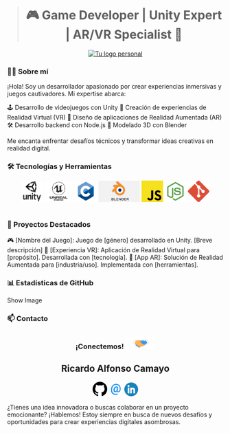 > # <div align="center">🎮 Game Developer | Unity Expert | AR/VR Specialist 🚀</div>

<div align="center">
  <a href="dreamweaverstudio.com.co">
    <img src="https://github.com/ricardo1470/ricardo1470/blob/master/img/LogoVideo2.gif" alt="Tu logo personal" width="600" height="600">
  </a>
</div>

### 👨‍💻 Sobre mí <br>

¡Hola! Soy un desarrollador apasionado por crear experiencias inmersivas y juegos cautivadores. Mi expertise abarca:

🕹️ Desarrollo de videojuegos con Unity
🥽 Creación de experiencias de Realidad Virtual (VR)
📱 Diseño de aplicaciones de Realidad Aumentada (AR)
🛠️ Desarrollo backend con Node.js
🎨 Modelado 3D con Blender

Me encanta enfrentar desafíos técnicos y transformar ideas creativas en realidad digital.

### 🛠️ Tecnologías y Herramientas <br>
<div align="center">
  <img height="50" src="https://github.com/ricardo1470/ricardo1470/blob/master/img/unity3d-logo.png" alt="Unity" title="Unity">
  <img height="50" src="https://github.com/ricardo1470/ricardo1470/blob/master/img/unreal-engine.jpg" alt="Unreal Engine" title="Unreal Engine">
  <img height="50" src="https://github.com/ricardo1470/ricardo1470/blob/master/img/c.png" alt="C#" title="C#">
  <img height="50" src="https://github.com/ricardo1470/ricardo1470/blob/master/img/blender.png" alt="Blender" title="Blender">
  <img height="50" src="https://github.com/ricardo1470/ricardo1470/blob/master/img/js.png" alt="JavaScript" title="JavaScript">
  <img height="50" src="https://github.com/ricardo1470/ricardo1470/blob/master/img/node2.jpg" alt="Node.js" title="Node.js">
  <img height="50" src="https://github.com/ricardo1470/ricardo1470/blob/master/img/Git_logo.png" alt="Git" title="Git">
</div>

<br>

### 🚀 Proyectos Destacados

🎮 [Nombre del Juego]: Juego de [género] desarrollado en Unity. [Breve descripción]
🥽 [Experiencia VR]: Aplicación de Realidad Virtual para [propósito]. Desarrollada con [tecnología].
📱 [App AR]: Solución de Realidad Aumentada para [industria/uso]. Implementada con [herramientas].

### 📊 Estadísticas de GitHub

Show Image

### 📫 Contacto
<div align="center">
<h3>
    ¡Conectemos! <img src="https://github.com/SurvivalRoomVR/ar-vr-portfolio-project/blob/main/img/Handshake.gif" height="32px">
</h3>
</div>

<div align="center">
<h2>Ricardo Alfonso Camayo</h2>
</div>

<div align="center">
<img src="https://github.com/SurvivalRoomVR/ar-vr-portfolio-project/blob/main/img/GitHub.png" alt="Github logo" width="34">
<img src="https://github.com/SurvivalRoomVR/ar-vr-portfolio-project/blob/main/img/email.png" alt="email logo" height="32">
<img src="https://github.com/SurvivalRoomVR/ar-vr-portfolio-project/blob/main/img/linkedin-icon.png" alt="linkedin logo" width="32">
</div>


¿Tienes una idea innovadora o buscas colaborar en un proyecto emocionante? ¡Hablemos! Estoy siempre en busca de nuevos desafíos y oportunidades para crear experiencias digitales asombrosas.